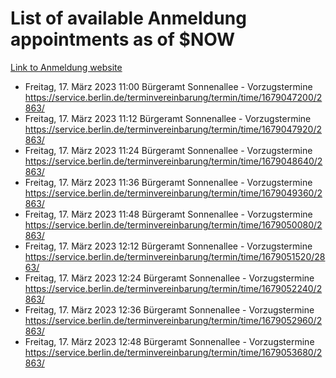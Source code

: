 # List of available Anmeldung appointments as of $NOW
[Link to Anmeldung website](https://service.berlin.de/terminvereinbarung/termin/tag.php?termin=1&anliegen[]=120686&dienstleisterlist=122210,122217,327316,122219,327312,122227,327314,122231,327346,122243,327348,122254,122252,329742,122260,329745,122262,329748,122271,327278,122273,327274,122277,327276,330436,122280,327294,122282,327290,122284,327292,122291,327270,122285,327266,122286,327264,122296,327268,150230,329760,122297,327286,122294,327284,122312,329763,122314,329775,122304,327330,122311,327334,122309,327332,317869,122281,327352,122279,329772,122283,122276,327324,122274,327326,122267,329766,122246,327318,122251,327320,122257,327322,122208,327298,122226,327300&herkunft=http%3A%2F%2Fservice.berlin.de%2Fdienstleistung%2F120686%2F)
- Freitag, 17. März 2023 11:00 Bürgeramt Sonnenallee - Vorzugstermine https://service.berlin.de/terminvereinbarung/termin/time/1679047200/2863/
- Freitag, 17. März 2023 11:12 Bürgeramt Sonnenallee - Vorzugstermine https://service.berlin.de/terminvereinbarung/termin/time/1679047920/2863/
- Freitag, 17. März 2023 11:24 Bürgeramt Sonnenallee - Vorzugstermine https://service.berlin.de/terminvereinbarung/termin/time/1679048640/2863/
- Freitag, 17. März 2023 11:36 Bürgeramt Sonnenallee - Vorzugstermine https://service.berlin.de/terminvereinbarung/termin/time/1679049360/2863/
- Freitag, 17. März 2023 11:48 Bürgeramt Sonnenallee - Vorzugstermine https://service.berlin.de/terminvereinbarung/termin/time/1679050080/2863/
- Freitag, 17. März 2023 12:12 Bürgeramt Sonnenallee - Vorzugstermine https://service.berlin.de/terminvereinbarung/termin/time/1679051520/2863/
- Freitag, 17. März 2023 12:24 Bürgeramt Sonnenallee - Vorzugstermine https://service.berlin.de/terminvereinbarung/termin/time/1679052240/2863/
- Freitag, 17. März 2023 12:36 Bürgeramt Sonnenallee - Vorzugstermine https://service.berlin.de/terminvereinbarung/termin/time/1679052960/2863/
- Freitag, 17. März 2023 12:48 Bürgeramt Sonnenallee - Vorzugstermine https://service.berlin.de/terminvereinbarung/termin/time/1679053680/2863/
